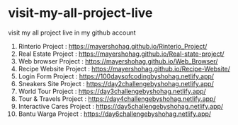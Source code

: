 # visit-my-all-project-live
visit my all project live in my github account


1. Rinterio Project : https://mayershohag.github.io/Rinterio_Project/ </br>
2. Real Estate Project : https://mayershohag.github.io/Real-state-project/ </br>
3. Web browser Project : https://mayershohag.github.io/Web_Browser/ </br>
4. Recipe Website Project : https://mayershohag.github.io/Recipe-Website/ </br>
5. Login Form Project : https://100daysofcodingbyshohag.netlify.app/ </br>
6. Sneakers Site Project : https://day2challengebyshohag.netlify.app/ </br>
7. World Tour Project : https://day3challengebyshohag.netlify.app/ </br>
8. Tour & Travels Project : https://day4challengebyshohag.netlify.app/ </br>
9. Interactive Cares Project : https://day5challengebyshohag.netlify.app/ </br>
9. Bantu Warga Project : https://day6challengebyshohag.netlify.app/ </br>
